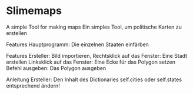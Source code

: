 # Slimemaps
A simple Tool for making maps
Ein simples Tool, um politische Karten zu erstellen


Features Hauptprogramm:
Die einzelnen Staaten einfärben

Features Ersteller:
Bild importieren,
Rechtsklick auf das Fenster: Eine Stadt erstellen
Linksklick auf das Fenster: Eine Ecke für das Polygon setzen
Befehl ausgeben: Das Polygon ausgeben


Anleitung Ersteller:
Den Inhalt des Dictionaries self.cities oder self.states entsprechend ändern!
